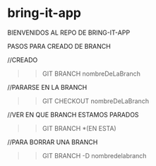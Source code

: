 # bring-it-app


BIENVENIDOS AL REPO DE BRING-IT-APP



PASOS PARA CREADO DE BRANCH 



//CREADO

>> GIT BRANCH nombreDeLaBranch




//PARARSE EN LA BRANCH

>> GIT CHECKOUT nombreDeLaBranch




//VER EN QUE BRANCH ESTAMOS PARADOS

>>GIT BRANCH
*(EN ESTA)


//PARA BORRAR UNA BRANCH 

>> GIT BRANCH -D nombredelabranch




